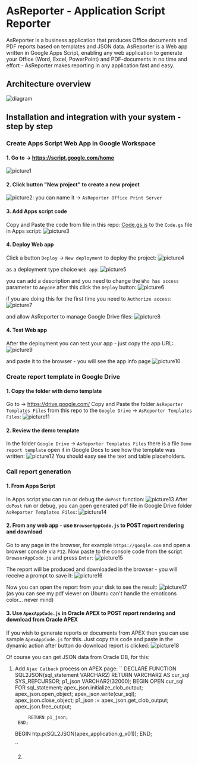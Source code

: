 # AsReporter - Application Script Reporter

AsReporter is a business application that produces Office documents and PDF reports based on templates and JSON data. AsReporter is a Web app written in Google Apps Script, enabling any web application to generate your Office (Word, Excel, PowerPoint) and PDF-documents in no time and effort - AsReporter makes reporting in any application fast and easy.

## Architecture overview

![diagram](images/AsReporter.png?raw=true "AsReporter diagram")

## Installation and integration with your system - step by step 

### Create Apps Script Web App in Google Workspace

#### 1. Go to -> https://script.google.com/home

![picture1](images/1.png?raw=true "Apps Script")

#### 2. Click button "New project" to create a new project

![picture2](images/2.png?raw=true "Apps Script 2"):
you can name it -> ``AsReporter Office Print Server``

#### 3. Add Apps script code

Copy and Paste the code from file in this repo: [Code.gs.js](Code.gs.js) to the ``Code.gs`` file in Apps script:
![picture3](images/3.png?raw=true "Apps Script 3")

#### 4. Deploy Web app

Click a button ``Deploy`` -> ``New deployment`` to deploy the project:
![picture4](images/4.png?raw=true "Apps Script 4")

as a deployment type choice ``Web app``:
![picture5](images/5.png?raw=true "Apps Script 5")

you can add a description and you need to change the ``Who has access`` parameter to ``Anyone``
after this click the ``Deploy`` button:
![picture6](images/6.png?raw=true "Apps Script 6")

if you are doing this for the first time you need to ``Authorize access``:
![picture7](images/7.png?raw=true "Apps Script 7")

and allow AsReporter to manage Google Drive files:
![picture8](images/8.png?raw=true "Apps Script 8")

#### 4. Test Web app

After the deployment you can test your app - just copy the app URL:
![picture9](images/9.png?raw=true "Apps Script 9")

 and paste it to the browser - you will see the app info page
![picture10](images/10.png?raw=true "Apps Script 10")

### Create report template in Google Drive

#### 1. Copy the folder with demo template

Go to -> https://drive.google.com/
Copy and Paste the folder ``AsReporter Templates Files`` from this repo to the ``Google Drive`` -> ``AsReporter Templates Files``:
![picture11](images/11.png?raw=true "Apps Script 11")

#### 2. Review the demo template

In the folder ``Google Drive`` -> ``AsReporter Templates Files`` there is a file ``Demo report template`` open it in Google Docs to see how the template was written:
![picture12](images/12.png?raw=true "Apps Script 12")
You should easy see the text and table placeholders.

### Call report generation

#### 1. From Apps Script

In Apps script you can run or debug the ``doPost`` function:
![picture13](images/13.png?raw=true "Apps Script 13")
After ``doPost`` run or debug, you can open generated pdf file in Google Drive folder ``AsReporter Templates Files``:
![picture14](images/14.png?raw=true "Apps Script 14")

#### 2. From any web app - use ``BrowserAppCode.js`` to POST report rendering and download

Go to any page in the browser, for example ``https://google.com`` and open a browser console via ``F12``.
Now paste to the console code from the script ``BrowserAppCode.js`` and press ``Enter``:
![picture15](images/15.png?raw=true "Apps Script 15")

The report will be produced and downloaded in the browser - you will receive a prompt to save it:
![picture16](images/16.png?raw=true "Apps Script 16")

Now you can open the report from your disk to see the result:
![picture17](images/17.png?raw=true "Apps Script 17")
(as you can see my pdf viewer on Ubuntu can't handle the emoticons color... never mind)

#### 3. Use ``ApexAppCode.js`` in Oracle APEX to POST report rendering and download from Oracle APEX

If you wish to generate reports or documents from APEX then you can use sample ``ApexAppCode.js`` for this. Just copy this code and paste in the dynamic action after button do download report is clicked:
![picture18](images/18.png?raw=true "Apps Script 18")


Of course you can get JSON data from Oracle DB, for this:

1. Add ``Ajax Calback`` process on APEX page:
    ``
    DECLARE
        FUNCTION SQL2JSON(sql_statement VARCHAR2) RETURN VARCHAR2
        AS
            cur_sql SYS_REFCURSOR;
            p1_json VARCHAR2(32000);
        BEGIN
            OPEN cur_sql FOR sql_statement;
            apex_json.initialize_clob_output;
            apex_json.open_object;
            apex_json.write(cur_sql);
            apex_json.close_object;
            p1_json := apex_json.get_clob_output;
            apex_json.free_output;
            
            RETURN p1_json;
        END;
    BEGIN
        htp.p(SQL2JSON(apex_application.g_x01));
    END;

    ``

    2. 